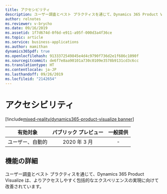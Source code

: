 ```yaml
---
title: アクセシビリティ
description: ユーザー調査とベスト プラクティスを通じて、Dynamics 365 Product Visualize は、よりアクセスしやすく包括的なエクスペリエンスの実現に向けて改善されています。
author: relnotes
ms.reviewer: v-brycho
ms.date: 09/16/2019
ms.assetid: 1f7d674d-0f6d-e911-a95f-000d3a4f36ce
ms.topic: article
ms.service: business-applications
ms.author: mamithan
dynamics365pdf: true
ms.openlocfilehash: 9133372549845e4d4c9790f736d2e1f686c1090f
ms.sourcegitcommit: de6f7e8aa90101a730c0109e3578b9131cd3c6cc
ms.translationtype: HT
ms.contentlocale: ja-JP
ms.lasthandoff: 09/26/2019
ms.locfileid: "2142654"
---
```

# <a name="accessibility"></a>アクセシビリティ
[!include[mixed-reality/dynamics365-product-visualize banner](../includes/mixed-reality/dynamics365-product-visualize.md)]

| 有効対象    |  パブリック プレビュー | 一般提供 | 
| ---------- | :----------: |:----------: |
|ユーザー、自動的|2020 年 3 月| -|






## <a name="feature-details"></a>機能の詳細
<!--feature detail start -->
ユーザー調査とベスト プラクティスを通じて、Dynamics 365 Product Visualize は、よりアクセスしやすく包括的なエクスペリエンスの実現に向けて改善されています。
<!--feature detail end -->











